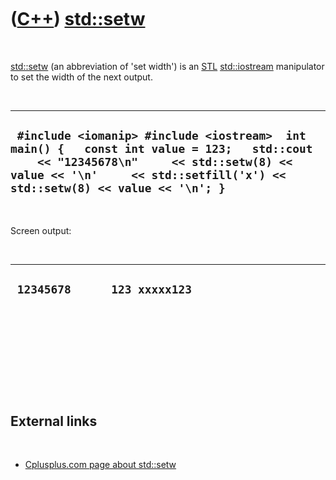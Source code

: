 



 

 

 

 

 

([C++](Cpp.md)) [std::setw](CppSetw.md)
=========================================

 

[std::setw](CppSetw.md) (an abbreviation of 'set width') is an
[STL](CppStl.md) [std::iostream](CppIostream.md) manipulator to set
the width of the next output.

 

  --------------------------------------------------------------------------------------------------------------------------------------------------------------------------------------------------------------------
  ` #include <iomanip> #include <iostream>  int main() {   const int value = 123;   std::cout     << "12345678\n"     << std::setw(8) << value << '\n'     << std::setfill('x') << std::setw(8) << value << '\n'; }`
  --------------------------------------------------------------------------------------------------------------------------------------------------------------------------------------------------------------------

 

Screen output:

 

  -------------------------------
  ` 12345678      123 xxxxx123`
  -------------------------------

 

 

 

 

 

External links
--------------

 

-   [Cplusplus.com page about
    std::setw](http://www.cplusplus.com/reference/iostream/manipulators/setw)

 

 

 

 

 





 



